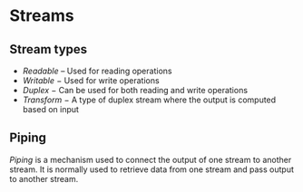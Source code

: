 # Streams

## Stream types

- *Readable* – Used for reading operations
- *Writable* − Used for write operations
- *Duplex* − Can be used for both reading and write operations
- *Transform* − A type of duplex stream where the output is computed based on input

## Piping

*Piping* is a mechanism used to connect the output of one stream to another stream. It is normally used to retrieve data from one stream and pass output to another stream.
